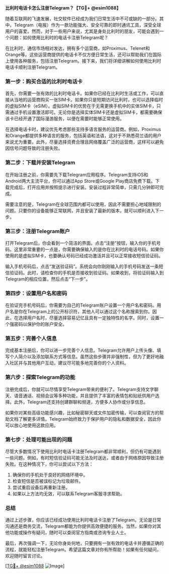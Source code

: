 **比利时电话卡怎么注册Telegram？【TG💪+ @esim1088】**

随着互联网的飞速发展，社交软件已经成为我们日常生活中不可或缺的一部分。其中，Telegram（电报）作为一款功能强大、安全可靠的即时通讯工具，深受全球用户的喜爱。然而，对于一些用户来说，尤其是身处比利时的朋友，可能会遇到一个问题：如何使用比利时的电话卡注册Telegram呢？

在比利时，通信市场相对发达，拥有多个运营商，如Proximus、Telenet和Orange等。这些运营商提供的电话卡不仅方便日常生活，还可以帮助我们在国际上使用各种服务，包括注册Telegram。接下来，我们将详细讲解如何使用比利时电话卡顺利注册Telegram。

### **第一步：购买合适的比利时电话卡**
首先，你需要一张有效的比利时电话卡。如果你已经在比利时生活或工作，可以直接从当地的运营商购买一张SIM卡。如果你只是短期访问比利时，也可以选择临时的虚拟SIM卡（eSIM）。虚拟SIM卡的优势在于无需更换手机中的实体SIM卡，只需通过手机设置激活即可。无论你是选择实体SIM卡还是虚拟SIM卡，都需要确保该卡已经开通了国际漫游服务，以便在需要时能够正常使用。

在选择电话卡时，建议优先考虑那些支持多语言服务的运营商。例如，Proximus和Orange都提供多种语言的服务，包括英语和法语，这对于不熟悉荷兰语的用户来说尤为重要。此外，尽量选择资费合理且网络覆盖广泛的运营商，这样可以避免因信号问题导致的注册失败。

### **第二步：下载并安装Telegram**
在开始注册之前，你需要先下载Telegram应用程序。Telegram支持iOS和Android两大主流平台，你可以通过App Store或Google Play商店免费下载。下载完成后，打开应用并按照提示进行安装。安装过程非常简单，只需几分钟即可完成。

需要注意的是，Telegram在全球范围内都可以使用，因此不需要担心地域限制的问题。只要你的设备能够正常联网，并且安装了最新的版本，就可以顺利进入下一步。

### **第三步：注册Telegram账户**
打开Telegram后，你会看到一个简洁的界面。点击“注册”按钮，输入你的手机号码。这里非常重要的一点是，你需要确保输入的是你在比利时的电话号码。如果你使用的是虚拟SIM卡，也要确认号码已经成功激活并且可以正常接收短信验证码。

输入手机号码后，点击“发送验证码”。系统会向你刚刚输入的手机号码发送一条短信验证码。此时，请检查你的手机是否接收到验证码。如果收到，将验证码输入到Telegram的相应位置，然后点击“下一步”。

### **第四步：设置用户名和密码**
在验证完手机号码后，你需要为自己的Telegram账户设置一个用户名和密码。用户名是你在Telegram上的公开标识符，其他人可以通过这个名称搜索到你。因此，在选择用户名时，尽量选择容易记忆且具有一定独特性的名字。同时，设置一个强密码以保护你的账户安全。

### **第五步：完善个人信息**
完成基本注册后，你可以进一步完善个人信息。Telegram允许用户上传头像、填写个人简介以及添加联系方式等信息。虽然这些步骤并非强制性，但为了更好地融入社区并与其他用户互动，建议尽可能多地完善你的个人资料。

### **第六步：探索Telegram的功能**
注册完成后，你就可以尽情享受Telegram带来的便利了。Telegram支持文字聊天、语音通话、视频会议等多种功能，并且提供了丰富的表情包和贴纸供用户选择。此外，Telegram还支持创建群聊和频道，方便多人协作或分享信息。

如果你对某些高级功能感兴趣，比如秘密聊天或文件加密传输，可以查阅官方的帮助文档了解更多详情。Telegram始终致力于保护用户的隐私和数据安全，因此你可以放心地使用这款应用。

### **第七步：处理可能出现的问题**
尽管大多数情况下使用比利时电话卡注册Telegram都非常顺利，但仍有可能遇到一些问题。例如，有时短信验证码可能无法及时送达，或者由于网络原因导致注册失败。在这种情况下，你可以尝试以下方法：

1. 确保你的手机处于良好的网络环境中。
2. 检查短信是否被误标记为垃圾邮件。
3. 尝试重启设备后再重新注册。
4. 如果以上方法均无效，可以联系Telegram客服寻求帮助。

### **总结**
通过上述步骤，你应该已经成功使用比利时电话卡注册了Telegram。无论是日常沟通还是商务交流，Telegram都能为你提供高效便捷的服务。当然，如果你对其他功能或操作有疑问，随时可以查阅官方指南或咨询专业人士。

最后，再次强调一下，无论你身处何地，只要拥有一张有效的电话卡并遵循正确的流程，就能轻松注册Telegram。希望这篇文章对你有所帮助！如果有任何疑问，欢迎随时留言讨论。

[[TG💪+ @esim1088](https://t.me/s/esim1088) ![Image](https://i.postimg.cc/4NQfJmqS/Snipaste-2025-05-13-00-14-12.png)]
